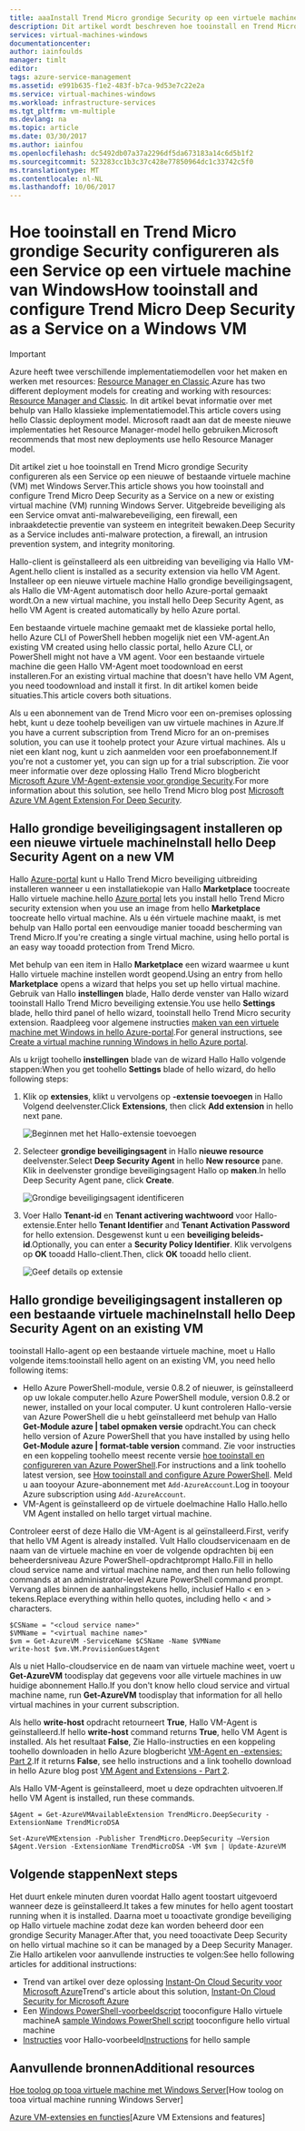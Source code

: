 ```yaml
---
title: aaaInstall Trend Micro grondige Security op een virtuele machine | Microsoft Docs
description: Dit artikel wordt beschreven hoe tooinstall en Trend Micro beveiliging configureren op een virtuele machine gemaakt met de Hallo klassieke implementatiemodel in Azure.
services: virtual-machines-windows
documentationcenter: 
author: iainfoulds
manager: timlt
editor: 
tags: azure-service-management
ms.assetid: e991b635-f1e2-483f-b7ca-9d53e7c22e2a
ms.service: virtual-machines-windows
ms.workload: infrastructure-services
ms.tgt_pltfrm: vm-multiple
ms.devlang: na
ms.topic: article
ms.date: 03/30/2017
ms.author: iainfou
ms.openlocfilehash: dc5492db07a37a2296df5da673183a14c6d5b1f2
ms.sourcegitcommit: 523283cc1b3c37c428e77850964dc1c33742c5f0
ms.translationtype: MT
ms.contentlocale: nl-NL
ms.lasthandoff: 10/06/2017
---
```

# <a name="how-tooinstall-and-configure-trend-micro-deep-security-as-a-service-on-a-windows-vm"></a><span data-ttu-id="854eb-103">Hoe tooinstall en Trend Micro grondige Security configureren als een Service op een virtuele machine van Windows</span><span class="sxs-lookup"><span data-stu-id="854eb-103">How tooinstall and configure Trend Micro Deep Security as a Service on a Windows VM</span></span>
> [!IMPORTANT]
> <span data-ttu-id="854eb-104">Azure heeft twee verschillende implementatiemodellen voor het maken en werken met resources: [Resource Manager en Classic](../../../resource-manager-deployment-model.md).</span><span class="sxs-lookup"><span data-stu-id="854eb-104">Azure has two different deployment models for creating and working with resources: [Resource Manager and Classic](../../../resource-manager-deployment-model.md).</span></span> <span data-ttu-id="854eb-105">In dit artikel bevat informatie over met behulp van Hallo klassieke implementatiemodel.</span><span class="sxs-lookup"><span data-stu-id="854eb-105">This article covers using hello Classic deployment model.</span></span> <span data-ttu-id="854eb-106">Microsoft raadt aan dat de meeste nieuwe implementaties het Resource Manager-model hello gebruiken.</span><span class="sxs-lookup"><span data-stu-id="854eb-106">Microsoft recommends that most new deployments use hello Resource Manager model.</span></span>

<span data-ttu-id="854eb-107">Dit artikel ziet u hoe tooinstall en Trend Micro grondige Security configureren als een Service op een nieuwe of bestaande virtuele machine (VM) met Windows Server.</span><span class="sxs-lookup"><span data-stu-id="854eb-107">This article shows you how tooinstall and configure Trend Micro Deep Security as a Service on a new or existing virtual machine (VM) running Windows Server.</span></span> <span data-ttu-id="854eb-108">Uitgebreide beveiliging als een Service omvat anti-malwarebeveiliging, een firewall, een inbraakdetectie preventie van systeem en integriteit bewaken.</span><span class="sxs-lookup"><span data-stu-id="854eb-108">Deep Security as a Service includes anti-malware protection, a firewall, an intrusion prevention system, and integrity monitoring.</span></span>

<span data-ttu-id="854eb-109">Hallo-client is geïnstalleerd als een uitbreiding van beveiliging via Hallo VM-Agent.</span><span class="sxs-lookup"><span data-stu-id="854eb-109">hello client is installed as a security extension via hello VM Agent.</span></span> <span data-ttu-id="854eb-110">Installeer op een nieuwe virtuele machine Hallo grondige beveiligingsagent, als Hallo die VM-Agent automatisch door hello Azure-portal gemaakt wordt.</span><span class="sxs-lookup"><span data-stu-id="854eb-110">On a new virtual machine, you install hello Deep Security Agent, as hello VM Agent is created automatically by hello Azure portal.</span></span>

<span data-ttu-id="854eb-111">Een bestaande virtuele machine gemaakt met de klassieke portal hello, hello Azure CLI of PowerShell hebben mogelijk niet een VM-agent.</span><span class="sxs-lookup"><span data-stu-id="854eb-111">An existing VM created using hello classic portal, hello Azure CLI, or PowerShell might not have a VM agent.</span></span> <span data-ttu-id="854eb-112">Voor een bestaande virtuele machine die geen Hallo VM-Agent moet toodownload en eerst installeren.</span><span class="sxs-lookup"><span data-stu-id="854eb-112">For an existing virtual machine that doesn't have hello VM Agent, you need toodownload and install it first.</span></span> <span data-ttu-id="854eb-113">In dit artikel komen beide situaties.</span><span class="sxs-lookup"><span data-stu-id="854eb-113">This article covers both situations.</span></span>

<span data-ttu-id="854eb-114">Als u een abonnement van de Trend Micro voor een on-premises oplossing hebt, kunt u deze toohelp beveiligen van uw virtuele machines in Azure.</span><span class="sxs-lookup"><span data-stu-id="854eb-114">If you have a current subscription from Trend Micro for an on-premises solution, you can use it toohelp protect your Azure virtual machines.</span></span> <span data-ttu-id="854eb-115">Als u niet een klant nog, kunt u zich aanmelden voor een proefabonnement.</span><span class="sxs-lookup"><span data-stu-id="854eb-115">If you're not a customer yet, you can sign up for a trial subscription.</span></span> <span data-ttu-id="854eb-116">Zie voor meer informatie over deze oplossing Hallo Trend Micro blogbericht [Microsoft Azure VM-Agent-extensie voor grondige Security](http://go.microsoft.com/fwlink/p/?LinkId=403945).</span><span class="sxs-lookup"><span data-stu-id="854eb-116">For more information about this solution, see hello Trend Micro blog post [Microsoft Azure VM Agent Extension For Deep Security](http://go.microsoft.com/fwlink/p/?LinkId=403945).</span></span>

## <a name="install-hello-deep-security-agent-on-a-new-vm"></a><span data-ttu-id="854eb-117">Hallo grondige beveiligingsagent installeren op een nieuwe virtuele machine</span><span class="sxs-lookup"><span data-stu-id="854eb-117">Install hello Deep Security Agent on a new VM</span></span>

<span data-ttu-id="854eb-118">Hallo [Azure-portal](http://portal.azure.com) kunt u Hallo Trend Micro beveiliging uitbreiding installeren wanneer u een installatiekopie van Hallo **Marketplace** toocreate Hallo virtuele machine.</span><span class="sxs-lookup"><span data-stu-id="854eb-118">hello [Azure portal](http://portal.azure.com) lets you install hello Trend Micro security extension when you use an image from hello **Marketplace** toocreate hello virtual machine.</span></span> <span data-ttu-id="854eb-119">Als u één virtuele machine maakt, is met behulp van Hallo portal een eenvoudige manier tooadd bescherming van Trend Micro.</span><span class="sxs-lookup"><span data-stu-id="854eb-119">If you're creating a single virtual machine, using hello portal is an easy way tooadd protection from Trend Micro.</span></span>

<span data-ttu-id="854eb-120">Met behulp van een item in Hallo **Marketplace** een wizard waarmee u kunt Hallo virtuele machine instellen wordt geopend.</span><span class="sxs-lookup"><span data-stu-id="854eb-120">Using an entry from hello **Marketplace** opens a wizard that helps you set up hello virtual machine.</span></span> <span data-ttu-id="854eb-121">Gebruik van Hallo **instellingen** blade, Hallo derde venster van Hallo wizard tooinstall Hallo Trend Micro beveiliging extensie.</span><span class="sxs-lookup"><span data-stu-id="854eb-121">You use hello **Settings** blade, hello third panel of hello wizard, tooinstall hello Trend Micro security extension.</span></span>  <span data-ttu-id="854eb-122">Raadpleeg voor algemene instructies [maken van een virtuele machine met Windows in hello Azure-portal](tutorial.md).</span><span class="sxs-lookup"><span data-stu-id="854eb-122">For general instructions, see [Create a virtual machine running Windows in hello Azure portal](tutorial.md).</span></span>

<span data-ttu-id="854eb-123">Als u krijgt toohello **instellingen** blade van de wizard Hallo Hallo volgende stappen:</span><span class="sxs-lookup"><span data-stu-id="854eb-123">When you get toohello **Settings** blade of hello wizard, do hello following steps:</span></span>

1. <span data-ttu-id="854eb-124">Klik op **extensies**, klikt u vervolgens op **-extensie toevoegen** in Hallo Volgend deelvenster.</span><span class="sxs-lookup"><span data-stu-id="854eb-124">Click **Extensions**, then click **Add extension** in hello next pane.</span></span>

   ![Beginnen met het Hallo-extensie toevoegen][1]

2. <span data-ttu-id="854eb-126">Selecteer **grondige beveiligingsagent** in Hallo **nieuwe resource** deelvenster.</span><span class="sxs-lookup"><span data-stu-id="854eb-126">Select **Deep Security Agent** in hello **New resource** pane.</span></span> <span data-ttu-id="854eb-127">Klik in deelvenster grondige beveiligingsagent Hallo op **maken**.</span><span class="sxs-lookup"><span data-stu-id="854eb-127">In hello Deep Security Agent pane, click **Create**.</span></span>

   ![Grondige beveiligingsagent identificeren][2]

3. <span data-ttu-id="854eb-129">Voer Hallo **Tenant-id** en **Tenant activering wachtwoord** voor Hallo-extensie.</span><span class="sxs-lookup"><span data-stu-id="854eb-129">Enter hello **Tenant Identifier** and **Tenant Activation Password** for hello extension.</span></span> <span data-ttu-id="854eb-130">Desgewenst kunt u een **beveiliging beleids-id**.</span><span class="sxs-lookup"><span data-stu-id="854eb-130">Optionally, you can enter a **Security Policy Identifier**.</span></span> <span data-ttu-id="854eb-131">Klik vervolgens op **OK** tooadd Hallo-client.</span><span class="sxs-lookup"><span data-stu-id="854eb-131">Then, click **OK** tooadd hello client.</span></span>

   ![Geef details op extensie][3]

## <a name="install-hello-deep-security-agent-on-an-existing-vm"></a><span data-ttu-id="854eb-133">Hallo grondige beveiligingsagent installeren op een bestaande virtuele machine</span><span class="sxs-lookup"><span data-stu-id="854eb-133">Install hello Deep Security Agent on an existing VM</span></span>
<span data-ttu-id="854eb-134">tooinstall Hallo-agent op een bestaande virtuele machine, moet u Hallo volgende items:</span><span class="sxs-lookup"><span data-stu-id="854eb-134">tooinstall hello agent on an existing VM, you need hello following items:</span></span>

* <span data-ttu-id="854eb-135">Hello Azure PowerShell-module, versie 0.8.2 of nieuwer, is geïnstalleerd op uw lokale computer.</span><span class="sxs-lookup"><span data-stu-id="854eb-135">hello Azure PowerShell module, version 0.8.2 or newer, installed on your local computer.</span></span> <span data-ttu-id="854eb-136">U kunt controleren Hallo-versie van Azure PowerShell die u hebt geïnstalleerd met behulp van Hallo **Get-Module azure | tabel opmaken versie** opdracht.</span><span class="sxs-lookup"><span data-stu-id="854eb-136">You can check hello version of Azure PowerShell that you have installed by using hello **Get-Module azure | format-table version** command.</span></span> <span data-ttu-id="854eb-137">Zie voor instructies en een koppeling toohello meest recente versie [hoe tooinstall en configureren van Azure PowerShell](/powershell/azure/overview).</span><span class="sxs-lookup"><span data-stu-id="854eb-137">For instructions and a link toohello latest version, see [How tooinstall and configure Azure PowerShell](/powershell/azure/overview).</span></span> <span data-ttu-id="854eb-138">Meld u aan tooyour Azure-abonnement met `Add-AzureAccount`.</span><span class="sxs-lookup"><span data-stu-id="854eb-138">Log in tooyour Azure subscription using `Add-AzureAccount`.</span></span>
* <span data-ttu-id="854eb-139">VM-Agent is geïnstalleerd op de virtuele doelmachine Hallo Hallo.</span><span class="sxs-lookup"><span data-stu-id="854eb-139">hello VM Agent installed on hello target virtual machine.</span></span>

<span data-ttu-id="854eb-140">Controleer eerst of deze Hallo die VM-Agent is al geïnstalleerd.</span><span class="sxs-lookup"><span data-stu-id="854eb-140">First, verify that hello VM Agent is already installed.</span></span> <span data-ttu-id="854eb-141">Vult Hallo cloudservicenaam en de naam van de virtuele machine en voer de volgende opdrachten bij een beheerdersniveau Azure PowerShell-opdrachtprompt Hallo.</span><span class="sxs-lookup"><span data-stu-id="854eb-141">Fill in hello cloud service name and virtual machine name, and then run hello following commands at an administrator-level Azure PowerShell command prompt.</span></span> <span data-ttu-id="854eb-142">Vervang alles binnen de aanhalingstekens hello, inclusief Hallo < en > tekens.</span><span class="sxs-lookup"><span data-stu-id="854eb-142">Replace everything within hello quotes, including hello < and > characters.</span></span>

    $CSName = "<cloud service name>"
    $VMName = "<virtual machine name>"
    $vm = Get-AzureVM -ServiceName $CSName -Name $VMName
    write-host $vm.VM.ProvisionGuestAgent

<span data-ttu-id="854eb-143">Als u niet Hallo-cloudservice en de naam van virtuele machine weet, voert u **Get-AzureVM** toodisplay dat gegevens voor alle virtuele machines in uw huidige abonnement Hallo.</span><span class="sxs-lookup"><span data-stu-id="854eb-143">If you don't know hello cloud service and virtual machine name, run **Get-AzureVM** toodisplay that information for all hello virtual machines in your current subscription.</span></span>

<span data-ttu-id="854eb-144">Als hello **write-host** opdracht retourneert **True**, Hallo VM-Agent is geïnstalleerd.</span><span class="sxs-lookup"><span data-stu-id="854eb-144">If hello **write-host** command returns **True**, hello VM Agent is installed.</span></span> <span data-ttu-id="854eb-145">Als het resultaat **False**, Zie Hallo-instructies en een koppeling toohello downloaden in hello Azure blogbericht [VM-Agent en -extensies: Part 2](http://go.microsoft.com/fwlink/p/?LinkId=403947).</span><span class="sxs-lookup"><span data-stu-id="854eb-145">If it returns **False**, see hello instructions and a link toohello download in hello Azure blog post [VM Agent and Extensions - Part 2](http://go.microsoft.com/fwlink/p/?LinkId=403947).</span></span>

<span data-ttu-id="854eb-146">Als Hallo VM-Agent is geïnstalleerd, moet u deze opdrachten uitvoeren.</span><span class="sxs-lookup"><span data-stu-id="854eb-146">If hello VM Agent is installed, run these commands.</span></span>

    $Agent = Get-AzureVMAvailableExtension TrendMicro.DeepSecurity -ExtensionName TrendMicroDSA

    Set-AzureVMExtension -Publisher TrendMicro.DeepSecurity –Version $Agent.Version -ExtensionName TrendMicroDSA -VM $vm | Update-AzureVM

## <a name="next-steps"></a><span data-ttu-id="854eb-147">Volgende stappen</span><span class="sxs-lookup"><span data-stu-id="854eb-147">Next steps</span></span>
<span data-ttu-id="854eb-148">Het duurt enkele minuten duren voordat Hallo agent toostart uitgevoerd wanneer deze is geïnstalleerd.</span><span class="sxs-lookup"><span data-stu-id="854eb-148">It takes a few minutes for hello agent toostart running when it is installed.</span></span> <span data-ttu-id="854eb-149">Daarna moet u tooactivate grondige beveiliging op Hallo virtuele machine zodat deze kan worden beheerd door een grondige Security Manager.</span><span class="sxs-lookup"><span data-stu-id="854eb-149">After that, you need tooactivate Deep Security on hello virtual machine so it can be managed by a Deep Security Manager.</span></span> <span data-ttu-id="854eb-150">Zie Hallo artikelen voor aanvullende instructies te volgen:</span><span class="sxs-lookup"><span data-stu-id="854eb-150">See hello following articles for additional instructions:</span></span>

* <span data-ttu-id="854eb-151">Trend van artikel over deze oplossing [Instant-On Cloud Security voor Microsoft Azure](http://go.microsoft.com/fwlink/?LinkId=404101)</span><span class="sxs-lookup"><span data-stu-id="854eb-151">Trend's article about this solution, [Instant-On Cloud Security for Microsoft Azure](http://go.microsoft.com/fwlink/?LinkId=404101)</span></span>
* <span data-ttu-id="854eb-152">Een [Windows PowerShell-voorbeeldscript](http://go.microsoft.com/fwlink/?LinkId=404100) tooconfigure Hallo virtuele machine</span><span class="sxs-lookup"><span data-stu-id="854eb-152">A [sample Windows PowerShell script](http://go.microsoft.com/fwlink/?LinkId=404100) tooconfigure hello virtual machine</span></span>
* <span data-ttu-id="854eb-153">[Instructies](http://go.microsoft.com/fwlink/?LinkId=404099) voor Hallo-voorbeeld</span><span class="sxs-lookup"><span data-stu-id="854eb-153">[Instructions](http://go.microsoft.com/fwlink/?LinkId=404099) for hello sample</span></span>

## <a name="additional-resources"></a><span data-ttu-id="854eb-154">Aanvullende bronnen</span><span class="sxs-lookup"><span data-stu-id="854eb-154">Additional resources</span></span>
<span data-ttu-id="854eb-155">[Hoe toolog op tooa virtuele machine met Windows Server]</span><span class="sxs-lookup"><span data-stu-id="854eb-155">[How toolog on tooa virtual machine running Windows Server]</span></span>

<span data-ttu-id="854eb-156">[Azure VM-extensies en functies]</span><span class="sxs-lookup"><span data-stu-id="854eb-156">[Azure VM Extensions and features]</span></span>

<!-- Image references -->
[1]: ./media/install-trend/new_vm_Blade3.png
[2]: ./media/install-trend/find_SecurityAgent.png
[3]: ./media/install-trend/SecurityAgentDetails.png

<!-- Link references -->
[Hoe toolog op tooa virtuele machine met Windows Server]:connect-logon.md
[Azure VM-extensies en functies]: http://go.microsoft.com/fwlink/p/?linkid=390493&clcid=0x409
